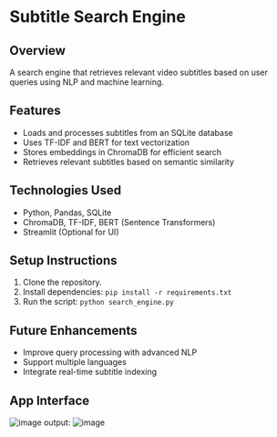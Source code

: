 # Subtitle Search Engine

## Overview
A search engine that retrieves relevant video subtitles based on user queries using NLP and machine learning.

## Features
- Loads and processes subtitles from an SQLite database
- Uses TF-IDF and BERT for text vectorization
- Stores embeddings in ChromaDB for efficient search
- Retrieves relevant subtitles based on semantic similarity

## Technologies Used
- Python, Pandas, SQLite
- ChromaDB, TF-IDF, BERT (Sentence Transformers)
- Streamlit (Optional for UI)

## Setup Instructions
1. Clone the repository.
2. Install dependencies: `pip install -r requirements.txt`
3. Run the script: `python search_engine.py`

## Future Enhancements
- Improve query processing with advanced NLP
- Support multiple languages
- Integrate real-time subtitle indexing

## App Interface
![image](https://github.com/user-attachments/assets/b3030d24-3b5d-4779-9d66-7ff5d1c55826)
output:
![image](https://github.com/user-attachments/assets/01f232e6-8c16-4186-8061-49afb494a2a3)


